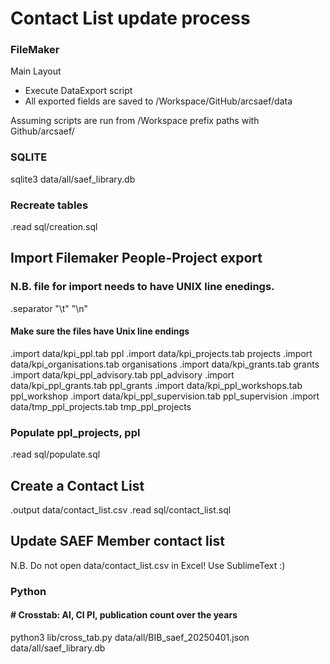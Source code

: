 # Contact List update process

### FileMaker
Main Layout

 - Execute DataExport script
 - All exported fields are saved to /Workspace/GitHub/arcsaef/data

Assuming scripts are run from /Workspace prefix paths with Github/arcsaef/

### SQLITE
sqlite3 data/all/saef_library.db

### Recreate tables
.read sql/creation.sql

## Import Filemaker People-Project export
### N.B. file for import needs to have UNIX line enedings.
.separator "\t" "\n"

#### Make sure the files have Unix line endings
.import data/kpi_ppl.tab ppl
.import data/kpi_projects.tab projects
.import data/kpi_organisations.tab organisations
.import data/kpi_grants.tab grants
.import data/kpi_ppl_advisory.tab ppl_advisory
.import data/kpi_ppl_grants.tab ppl_grants
.import data/kpi_ppl_workshops.tab ppl_workshop
.import data/kpi_ppl_supervision.tab ppl_supervision
.import data/tmp_ppl_projects.tab tmp_ppl_projects

### Populate ppl_projects, ppl
.read sql/populate.sql

## Create a Contact List
.output data/contact_list.csv
.read   sql/contact_list.sql

## Update SAEF Member contact list
N.B. Do not open data/contact_list.csv in Excel! Use SublimeText :)

### Python
#### # Crosstab: AI, CI PI, publication count over the years
python3 lib/cross_tab.py data/all/BIB_saef_20250401.json data/all/saef_library.db

